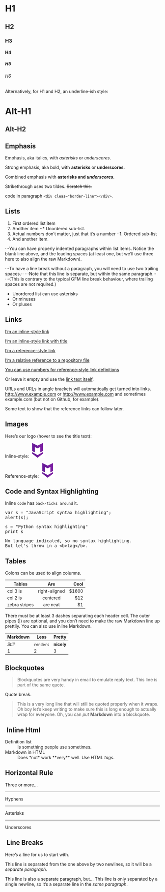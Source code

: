<html>
 <head>
  <title>H1</title>
 </head>
 <body>
  <h1>H1</h1>
  <h2>H2</h2>
  <h3>H3</h3>
  <h4>H4</h4>
  <h5>H5</h5>
  <h6>H6</h6>
  <p>Alternatively, for H1 and H2, an underline-ish style:</p>
  <h1>Alt-H1</h1>
  <h2>Alt-H2</h2>
  <h2>Emphasis</h2>
  <p>Emphasis, aka italics, with <em>asterisks</em> or <em>underscores</em>.</p>
  <p>Strong emphasis, aka bold, with <strong>asterisks</strong> or <strong>underscores</strong>.</p>
  <p>Combined emphasis with <strong>asterisks and <em>underscores</em></strong>.</p>
  <p>Strikethrough uses two tildes. <del>Scratch this.</del></p>
  <p>code in paragraph <code>&lt;div cleas="border-line"&gt;&lt;/div&gt;</code>.</p>
  <h2>Lists</h2>
  <ol> 
   <li>First ordered list item</li>
   <li>Another item ⋅⋅* Unordered sub-list.</li>
   <li>Actual numbers don’t matter, just that it’s a number ⋅⋅1. Ordered sub-list</li>
   <li>And another item.</li> 
  </ol>
  <p>⋅⋅⋅You can have properly indented paragraphs within list items. Notice the blank line above, and the leading spaces (at least one, but we’ll use three here to also align the raw Markdown).</p>
  <p>⋅⋅⋅To have a line break without a paragraph, you will need to use two trailing spaces.⋅⋅ ⋅⋅⋅Note that this line is separate, but within the same paragraph.⋅⋅ ⋅⋅⋅(This is contrary to the typical GFM line break behaviour, where trailing spaces are not required.)</p>
  <ul> 
   <li>Unordered list can use asterisks</li>
   <li>Or minuses</li>
   <li>Or pluses</li> 
  </ul>
  <h2>Links</h2>
  <p><a href="https://www.google.com">I’m an inline-style link</a></p>
  <p><a href="https://www.google.com" title="Google's Homepage">I’m an inline-style link with title</a></p>
  <p><a href="https://www.mozilla.org">I’m a reference-style link</a></p>
  <p><a href="../blob/master/LICENSE">I’m a relative reference to a repository file</a></p>
  <p><a href="http://slashdot.org">You can use numbers for reference-style link definitions</a></p>
  <p>Or leave it empty and use the <a href="http://www.reddit.com">link text itself</a>.</p>
  <p>URLs and URLs in angle brackets will automatically get turned into links. <a href="http://www.example.com">http://www.example.com</a> or <a href="http://www.example.com">http://www.example.com</a> and sometimes example.com (but not on Github, for example).</p>
  <p>Some text to show that the reference links can follow later.</p>
  <h2>Images</h2>
  <p>Here’s our logo (hover to see the title text):</p>
  <p>Inline-style: <img src="https://github.com/adam-p/markdown-here/raw/master/src/common/images/icon48.png" alt="alt text" title="Logo Title Text 1"></p>
  <p>Reference-style: <img src="https://github.com/adam-p/markdown-here/raw/master/src/common/images/icon48.png" alt="alt text" title="Logo Title Text 2"></p>
  <h2>Code and Syntax Highlighting</h2>
  <p>Inline <code>code</code> has <code>back-ticks around</code> it.</p> 
  <div class="source">
   <pre>var s = "JavaScript syntax highlighting";
alert(s);
</pre>
  </div> 
  <div class="source">
   <pre>s = "Python syntax highlighting"
print s
</pre>
  </div> 
  <div class="source">
   <pre>No language indicated, so no syntax highlighting. 
But let's throw in a &lt;b&gt;tag&lt;/b&gt;.
</pre>
  </div> 
  <h2>Tables</h2>
  <p>Colons can be used to align columns.</p>
  <table> 
   <thead> 
    <tr>
     <th> Tables </th>
     <th align="center"> Are </th>
     <th align="right"> Cool </th>
    </tr> 
   </thead>
   <tbody> 
    <tr>
     <td> col 3 is </td>
     <td align="center"> right-aligned </td>
     <td align="right"> $1600 </td>
    </tr>
    <tr>
     <td> col 2 is </td>
     <td align="center"> centered </td>
     <td align="right"> $12 </td>
    </tr>
    <tr>
     <td> zebra stripes </td>
     <td align="center"> are neat </td>
     <td align="right"> $1 </td>
    </tr> 
   </tbody> 
  </table>
  <p>There must be at least 3 dashes separating each header cell. The outer pipes (|) are optional, and you don’t need to make the raw Markdown line up prettily. You can also use inline Markdown.</p>
  <table> 
   <thead> 
    <tr>
     <th>Markdown </th>
     <th> Less </th>
     <th> Pretty</th>
    </tr> 
   </thead>
   <tbody> 
    <tr>
     <td><em>Still</em> </td>
     <td> <code>renders</code> </td>
     <td> <strong>nicely</strong></td>
    </tr>
    <tr>
     <td>1 </td>
     <td> 2 </td>
     <td> 3</td>
    </tr> 
   </tbody> 
  </table>
  <h2>Blockquotes</h2>
  <blockquote> 
   <p>Blockquotes are very handy in email to emulate reply text. This line is part of the same quote.</p> 
  </blockquote>
  <p>Quote break.</p>
  <blockquote> 
   <p>This is a very long line that will still be quoted properly when it wraps. Oh boy let’s keep writing to make sure this is long enough to actually wrap for everyone. Oh, you can <em>put</em> <strong>Markdown</strong> into a blockquote.</p> 
  </blockquote>
  <h2>&nbsp;Inline Html</h2> 
  <dl> 
   <dt>
    Definition list
   </dt> 
   <dd>
    Is something people use sometimes.
   </dd> 
   <dt>
    Markdown in HTML
   </dt> 
   <dd>
    Does *not* work **very** well. Use HTML 
    <em>tags</em>.
   </dd> 
  </dl> 
  <h2>Horizontal Rule</h2>
  <p>Three or more…</p>
  <hr>
  <p>Hyphens</p>
  <hr>
  <p>Asterisks</p>
  <hr>
  <p>Underscores</p>
  <h2>&nbsp;Line Breaks</h2>
  <p>Here’s a line for us to start with.</p>
  <p>This line is separated from the one above by two newlines, so it will be a <em>separate paragraph</em>.</p>
  <p>This line is also a separate paragraph, but… This line is only separated by a single newline, so it’s a separate line in the <em>same paragraph</em>.</p>
 </body>
</html>

